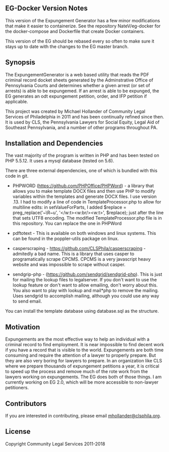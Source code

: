 ## EG-Docker Version Notes

This version of the Expungement Generator has a few minor modifications that make it easier to containerize. See the repository NateV/eg-docker for the docker-compose and Dockerfile that create Docker containers.

This version of the EG should be rebased every so often to make sure it stays up to date with the changes to the EG master branch.

## Synopsis

The ExpungementGenerator is a web based utility that reads the PDF criminal record docket sheets generated by the Adminstrative Office of Pennsylvania Courts and determines whether a given arrest (or set of arrests) is able to be expungemed.  If an arrest is able to be expunged, the EG generates an odt expungement petition, order, and IFP petition if applicable.

This project was created by Michael Hollander of Community Legal Services of Philadelphia in 2011 and has been continually refined since then.  It is used by CLS, the Pennsylvania Lawyers for Social Equity, Legal Aid of Southeast Pennsylvania, and a number of other programs throughout PA.

## Installation and Dependencies

The vast majority of the program is written in PHP and has been tested on PHP 5.5.12.  It uses a mysql database (tested on 5.6).

There are three  external dependencies, one of which is bundled with this code in git.
* PHPWORD (https://github.com/PHPOffice/PHPWord) - a library that allows you to make template DOCX files and then use PHP to modify variables within the templates and generate DOCX files.  I use version .13.
I had to modify a line of code in TemplateProcessor.php to allow for multiline edits:
in setValueForParts, I added $replace = preg_replace('~\R~u', '</w:t><w:br/><w:t>', $replace); just after the line that sets UTF8 encoding.
The modified TemplateProcessor.php file is in this repository.  You can replace the one in PHPWord

* pdftotext - This is available on both windows and linux systems.  This can be found in the poppler-utils package on linux.

* casperscraping - https://github.com/CLSPhila/casperscraping - admitedly a bad name.  This is a library that uses casper to programatically scrape CPCMS.  CPCMS is a very javascript heavy website and was impossible to scrape without casper.

* sendgrip-php - (https://github.com/sendgrid/sendgrid-php). This is just for mailing the lookup files to legalserver.  If you don't want to use the lookup feature or don't want to allow emailing, don't worry about this.  You also want to play with lookup and mail*php to remove the mailing.  Uses sendgrid to accomplish mailing, although you could use any way to send email.

You can install the template database using database.sql as the structure.

## Motivation

Expungements are the most effective way to help an individual with a criminal record to find employment.  It is near impossible to find decent work if you have a record that is visible to the world.  Expungements are both time consuming and require the attention of a lawyer to properly prepare.  But they are also very boring for lawyers to prepare.  In an organization like CLS where we prepare thousands of expungement petitions a year, it is critical to speed up the process and remove much of the rote work from the lawyers working on expungements.  The EG does both of those things.  I am currently working on EG 2.0, which will be more accessible to non-lawyer petitioners.

## Contributors

If you are interested in contributing, please email mhollander@clsphila.org.

## License
Copyright Community Legal Services 2011-2018

